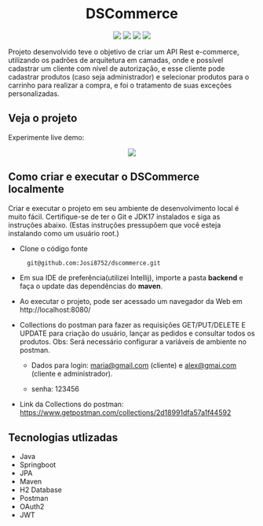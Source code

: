 <h1 align="center">DSCommerce</h1>

<p align='center'> 
    <img src="https://img.shields.io/badge/Spring_Boot  V2.7.3-F2F4F9?style=for-the-badge&logo=spring-boot"/>
    <img src="https://img.shields.io/badge/Java-ED8B00?style=for-the-badge&logo=java&logoColor=white"/>  
    <img src="https://img.shields.io/badge/JWT-F2F4F9?style=for-the-badge&logo=JSON%20web%20tokens&logoColor=black"/>
    <img src="https://img.shields.io/badge/IntelliJ_IDEA-000000.svg?style=for-the-badge&logo=intellij-idea&logoColor=white"/>
</p>    

Projeto desenvolvido teve o objetivo de criar um API Rest e-commerce, utilizando os padrões de arquitetura em camadas, onde e possível cadastrar um cliente  com nível de autorização, e esse cliente pode cadastrar produtos (caso seja administrador) e selecionar produtos para o carrinho para realizar a compra, e foi o tratamento de suas exceções personalizadas.

<h2>Veja o projeto</h2>

Experimente live demo:

<p align='center'> <img src="https://i.imgur.com/r7Giga8.gif"/></p>

<h2>Como criar e executar o DSCommerce localmente</h2>

Criar e executar o projeto em seu ambiente de desenvolvimento local é muito fácil. Certifique-se de ter o Git e JDK17 instalados e siga as instruções abaixo. 
(Estas instruções pressupõem que você esteja instalando como um usuário root.)

- Clone o código fonte

   ```bash
     git@github.com:Josi8752/dscommerce.git
   ```

- Em sua IDE de preferência(utilizei Intellij), importe a pasta **backend** e faça o update das dependências do **maven**.

- Ao executar o projeto, pode ser acessado um navegador da Web em http://localhost:8080/

- Collections do postman para fazer as requisições GET/PUT/DELETE E UPDATE para criação do usuário, lançar as pedidos e consultar todos os produtos. Obs: Será necessário configurar a variáveis de ambiente no postman.  

   - Dados para login: maria@gmail.com (cliente) e alex@gmai.com (cliente e administrador).  

   - senha: 123456

      

- Link da Collections do postman: https://www.getpostman.com/collections/2d18991dfa57a1f44592


<h2>Tecnologias utlizadas</h2>

- Java
- Springboot
- JPA
- Maven
- H2 Database
- Postman
- OAuth2
- JWT
